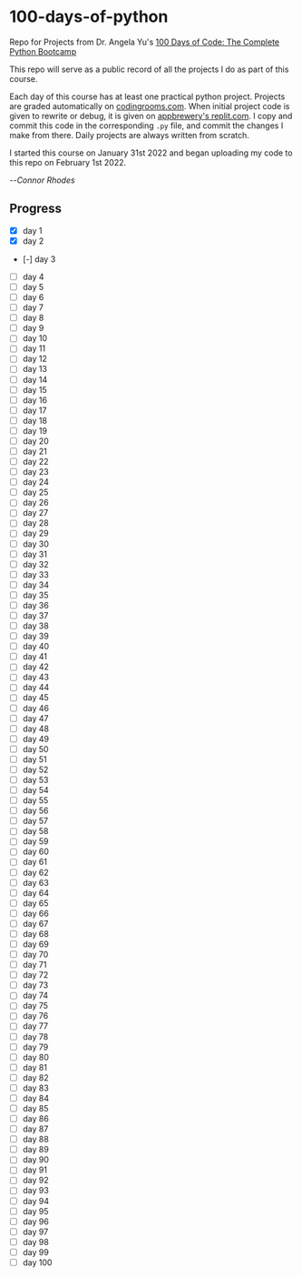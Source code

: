 # 100-days-of-python
Repo for Projects from Dr. Angela Yu's [100 Days of Code: The Complete Python Bootcamp](https://www.udemy.com/course/100-days-of-code/)

This repo will serve as a public record of all the projects I do as part of this course.

Each day of this course has at least one practical python project. Projects are graded automatically on [codingrooms.com](https://www.codingrooms.com/). When initial project code is given to rewrite or debug, it is given on [appbrewery's replit.com](https://replit.com/@appbrewery/). I copy and commit this code in the corresponding `.py` file, and commit the changes I make from there. Daily projects are always written from scratch.

I started this course on January 31st 2022 and began uploading my code to this repo on February 1st 2022.

--*Connor Rhodes*

## Progress

- [x] day 1
- [x] day 2
- [-] day 3
- [ ] day 4
- [ ] day 5
- [ ] day 6
- [ ] day 7
- [ ] day 8
- [ ] day 9
- [ ] day 10
- [ ] day 11
- [ ] day 12
- [ ] day 13
- [ ] day 14
- [ ] day 15
- [ ] day 16
- [ ] day 17
- [ ] day 18
- [ ] day 19
- [ ] day 20
- [ ] day 21
- [ ] day 22
- [ ] day 23
- [ ] day 24
- [ ] day 25
- [ ] day 26
- [ ] day 27
- [ ] day 28
- [ ] day 29
- [ ] day 30
- [ ] day 31
- [ ] day 32
- [ ] day 33
- [ ] day 34
- [ ] day 35
- [ ] day 36
- [ ] day 37
- [ ] day 38
- [ ] day 39
- [ ] day 40
- [ ] day 41
- [ ] day 42
- [ ] day 43
- [ ] day 44
- [ ] day 45
- [ ] day 46
- [ ] day 47
- [ ] day 48
- [ ] day 49
- [ ] day 50
- [ ] day 51
- [ ] day 52
- [ ] day 53
- [ ] day 54
- [ ] day 55
- [ ] day 56
- [ ] day 57
- [ ] day 58
- [ ] day 59
- [ ] day 60
- [ ] day 61
- [ ] day 62
- [ ] day 63
- [ ] day 64
- [ ] day 65
- [ ] day 66
- [ ] day 67
- [ ] day 68
- [ ] day 69
- [ ] day 70
- [ ] day 71
- [ ] day 72
- [ ] day 73
- [ ] day 74
- [ ] day 75
- [ ] day 76
- [ ] day 77
- [ ] day 78
- [ ] day 79
- [ ] day 80
- [ ] day 81
- [ ] day 82
- [ ] day 83
- [ ] day 84
- [ ] day 85
- [ ] day 86
- [ ] day 87
- [ ] day 88
- [ ] day 89
- [ ] day 90
- [ ] day 91
- [ ] day 92
- [ ] day 93
- [ ] day 94
- [ ] day 95
- [ ] day 96
- [ ] day 97
- [ ] day 98
- [ ] day 99
- [ ] day 100
